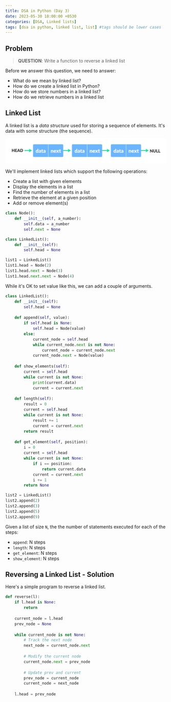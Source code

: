 ```yaml
---
title: DSA in Python (Day 3)
date: 2023-05-30 18:00:00 +0530
categories: [DSA, Linked lists]
tags: [dsa in python, linked list, list] #tags should be lower cases
---
```


## Problem

> **QUESTION**: Write a function to reverse a linked list

Before we answer this question, we need to answer:

- What do we mean by linked list?
- How do we create a linked list in Python?
- How do we store numbers in a linked list?
- How do we retrieve numbers in a linked list

## Linked List

A linked list is a _data structure_ used for storing a sequence of elements. It's data with some structure (the sequence).

![linked list](/assets/img/linked-list.webp)

We'll implement linked lists which support the following operations:

- Create a list with given elements
- Display the elements in a list
- Find the number of elements in a list
- Retrieve the element at a given position
- Add or remove element(s)

```python
class Node():
    def __init__(self, a_number):
        self.data = a_number
        self.next = None
```

```python
class LinkedList():
    def __init__(self):
        self.head = None
```

```python
list1 = LinkedList()
list1.head = Node(2)
list1.head.next = Node(3)
list1.head.next.next = Node(4)
```

While it's OK to set value like this, we can add a couple of arguments.

```python
class LinkedList():
    def __init__(self):
        self.head = None

    def append(self, value):
        if self.head is None:
            self.head = Node(value)
        else:
            current_node = self.head
            while current_node.next is not None:
                current_node = current_node.next
            current_node.next = Node(value)

    def show_elements(self):
        current = self.head
        while current is not None:
            print(current.data)
            current = current.next

    def length(self):
        result = 0
        current = self.head
        while current is not None:
            result += 1
            current = current.next
        return result

    def get_element(self, position):
        i = 0
        current = self.head
        while current is not None:
            if i == position:
                return current.data
            current = current.next
            i += 1
        return None
```

```python
list2 = LinkedList()
list2.append(2)
list2.append(3)
list2.append(5)
list2.append(9)
```

Given a list of size `N`, the the number of statements executed for each of the steps:

- `append`: N steps
- `length`: N steps
- `get_element`: N steps
- `show_element`: N steps

## Reversing a Linked List - Solution

Here's a simple program to reverse a linked list.

```python
def reverse(l):
    if l.head is None:
        return

    current_node = l.head
    prev_node = None

    while current_node is not None:
        # Track the next node
        next_node = current_node.next

        # Modify the current node
        current_node.next = prev_node

        # Update prev and current
        prev_node = current_node
        current_node = next_node

    l.head = prev_node
```
